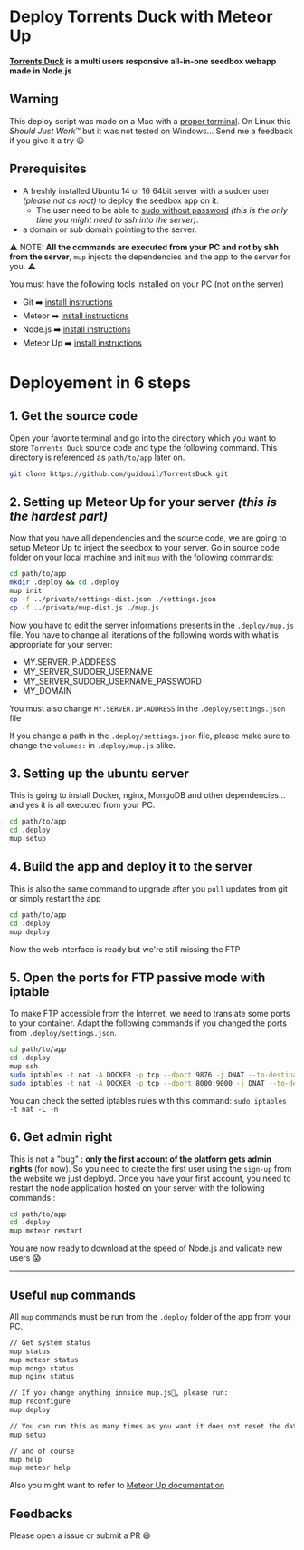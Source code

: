 # Deploy Torrents Duck with Meteor Up

**[Torrents Duck](https://github.com/guidouil/TorrentsDuck) is a multi users responsive all-in-one seedbox webapp made in Node.js**

## Warning

This deploy script was made on a Mac with a [proper terminal](https://www.iterm2.com/). On Linux this *Should Just Work*™ but it was not tested on Windows... Send me a feedback if you give it a try 😃

## Prerequisites

* A freshly installed Ubuntu 14 or 16 64bit server with a sudoer user *(please not as root)* to deploy the seedbox app on it.
  * The user need to be able to [sudo without password](http://meteor-up.com/docs.html#ssh-based-authentication-with-sudo) *(this is the only time you might need to ssh into the server)*.
* a domain or sub domain pointing to the server.

⚠️ NOTE: **All the commands are executed from your PC and not by shh from the server**, `mup` injects the dependencies and the app to the server for you. ⚠️

You must have the following tools installed on your PC (not on the server)

* Git ➡️ [install instructions](https://git-scm.com/downloads)
* Meteor ➡️ [install instructions](https://www.meteor.com/install)
* Node.js ➡️ [install instructions](https://nodejs.org/)
* Meteor Up ➡️ [install instructions](http://meteor-up.com/)

# Deployement in 6 steps

## 1. Get the source code
Open your favorite terminal and go into the directory which you want to store `Torrents Duck` source code and type the following command. This directory is referenced as `path/to/app` later on.

```sh
git clone https://github.com/guidouil/TorrentsDuck.git
```

## 2. Setting up Meteor Up for your server *(this is the hardest part)*

Now that you have all dependencies and the source code, we are going to setup Meteor Up to inject the seedbox to your server. Go in source code folder on your local machine and init `mup` with the following commands:

```sh
cd path/to/app
mkdir .deploy && cd .deploy
mup init
cp -f ../private/settings-dist.json ./settings.json
cp -f ../private/mup-dist.js ./mup.js
```

Now you have to edit the server informations presents in the `.deploy/mup.js` file. You have to change all iterations of the following words with what is appropriate for your server:

* MY.SERVER.IP.ADDRESS
* MY_SERVER_SUDOER_USERNAME
* MY_SERVER_SUDOER_USERNAME_PASSWORD
* MY_DOMAIN

You must also change `MY.SERVER.IP.ADDRESS` in the `.deploy/settings.json` file

If you change a path in the `.deploy/settings.json` file, please make sure to change the `volumes:` in `.deploy/mup.js` alike.

## 3. Setting up the ubuntu server

This is going to install Docker, nginx, MongoDB and other dependencies... and yes it is all executed from your PC.

```sh
cd path/to/app
cd .deploy
mup setup
```

## 4. Build the app and deploy it to the server

This is also the same command to upgrade after you `pull` updates from git or simply restart the app

```sh
cd path/to/app
cd .deploy
mup deploy
```

Now the web interface is ready but we're still missing the FTP

## 5. Open the ports for FTP passive mode with iptable

To make FTP accessible from the Internet, we need to translate some ports to your container. Adapt the following commands if you changed the ports from `.deploy/settings.json`.

```sh
cd path/to/app
cd .deploy
mup ssh
sudo iptables -t nat -A DOCKER -p tcp --dport 9876 -j DNAT --to-destination 172.17.0.5:9876
sudo iptables -t nat -A DOCKER -p tcp --dport 8000:9000 -j DNAT --to-destination 172.17.0.5:8000-9000
```

You can check the setted iptables rules with this command: `sudo iptables -t nat -L -n`

## 6. Get admin right

This is not a "bug" : **only the first account of the platform gets admin rights** (for now). So you need to create the first user using the `sign-up` from the website we just deployd. Once you have your first account, you need to restart the node application hosted on your server with the following commands :

```sh
cd path/to/app
cd .deploy
mup meteor restart
```

You are now ready to download at the speed of Node.js and validate new users 😱

---

## Useful `mup` commands

All `mup` commands must be run from the `.deploy` folder of the app from your PC.

```sh
// Get system status
mup status
mup meteor status
mup mongo status
mup nginx status

// If you change anything innside mup.js, please run:
mup reconfigure
mup deploy

// You can run this as many times as you want it does not reset the datas ;)
mup setup

// and of course
mup help
mup meteor help
```

Also you might want to refer to [Meteor Up documentation](http://meteor-up.com/docs.html)

## Feedbacks

Please open a issue or submit a PR 😃
